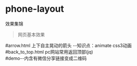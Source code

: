 # phone-layout
效果集锦
> 网页基本效果

#arrow.html 上下自主晃动的箭头 --知识点：animate css3动画  <br />
#back_to_top.html pc网站常用返回顶部(jq)   <br />
#demo--内含有微信分享链接变成二维码   <br />
